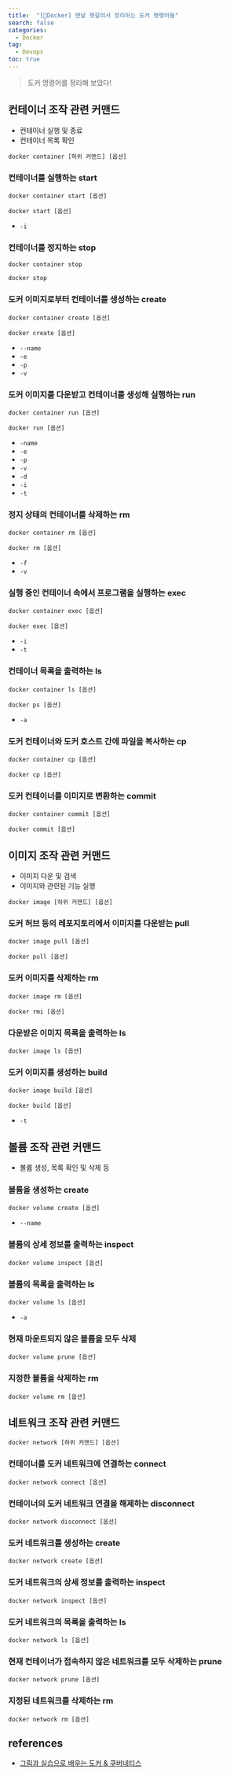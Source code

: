 ```yaml
---
title:  "[🐳Docker] 맨날 헷갈려서 정리하는 도커 명령어들"
search: false
categories: 
  - Docker
tag:
  - Devops
toc: true
---
```


> 도커 명령어를 정리해 보았다!

## 컨테이너 조작 관련 커맨드
- 컨테이너 실행 및 종료
- 컨테이너 목록 확인

```
docker container [하위 커맨드] [옵션]
```

### 컨테이너를 실행하는 start
```
docker container start [옵션]
```
```
docker start [옵션]
```
- `-i`

### 컨테이너를 정지하는 stop
```
docker container stop
```
```
docker stop
```

### 도커 이미지로부터 컨테이너를 생성하는 create
```
docker container create [옵션]
```
```
docker create [옵션]
```
- `--name`
- `-e`
- `-p`
- `-v`

### 도커 이미지를 다운받고 컨테이너를 생성해 실행하는 run
```
docker container run [옵션]
```
```
docker run [옵션]
```
- `-name`
- `-e`
- `-p`
- `-v`
- `-d`
- `-i`
- `-t`

### 정지 상태의 컨테이너를 삭제하는 rm
```
docker container rm [옵션]
```
```
docker rm [옵션]
```
- `-f`
- `-v`

### 실행 중인 컨테이너 속에서 프로그램을 실행하는 exec
```
docker container exec [옵션]
```
```
docker exec [옵션]
```
- `-i`
- `-t`

### 컨테이너 목록을 출력하는 ls
```
docker container ls [옵션]
```
```
docker ps [옵션]
```
- `-a`

### 도커 컨테이너와 도커 호스트 간에 파일을 복사하는 cp
```
docker container cp [옵션]
```
```
docker cp [옵션]
```

### 도커 컨테이너를 이미지로 변환하는 commit 
```
docker container commit [옵션]
```
```
docker commit [옵션]
```

## 이미지 조작 관련 커맨드
- 이미지 다운 및 검색
- 이미지와 관련된 기능 실행

```
docker image [하위 커맨드] [옵션]
```

### 도커 허브 등의 레포지토리에서 이미지를 다운받는 pull
```
docker image pull [옵션]
```
```
docker pull [옵션]
```

### 도커 이미지를 삭제하는 rm
```
docker image rm [옵션]
```
```
docker rmi [옵션]
```

### 다운받은 이미지 목록을 출력하는 ls
```
docker image ls [옵션]
```

### 도커 이미지를 생성하는 build
```
docker image build [옵션]
```
```
docker build [옵션]
```
- `-t`

## 볼륨 조작 관련 커맨드
- 볼륨 생성, 목록 확인 및 삭제 등

### 볼륨을 생성하는 create
```
docker volume create [옵션]
```
- `--name`

### 볼륨의 상세 정보를 출력하는 inspect
```
docker volume inspect [옵션]
```

### 볼륨의 목록을 출력하는 ls
```
docker volume ls [옵션]
```
- `-a`

### 현재 마운트되지 않은 볼륨을 모두 삭제
```
docker volume prune [옵션]
```

### 지정한 볼륨을 삭제하는 rm
```
docker volume rm [옵션]
```

## 네트워크 조작 관련 커맨드
```
docker network [하위 커맨드] [옵션]
```

### 컨테이너를 도커 네트워크에 연결하는 connect
```
docker network connect [옵션]
```

### 컨테이너의 도커 네트워크 연결을 해제하는 disconnect
```
docker network disconnect [옵션]
```

### 도커 네트워크를 생성하는 create
```
docker network create [옵션]
```

### 도커 네트워크의 상세 정보를 출력하는 inspect
```
docker network inspect [옵션]
```

### 도커 네트워크의 목록을 출력하는 ls
```
docker network ls [옵션]
```

### 현재 컨테이너가 접속하지 않은 네트워크를 모두 삭제하는 prune
```
docker network prune [옵션]
```

### 지정된 네트워크를 삭제하는 rm
```
docker network rm [옵션]
```

## references
- [그림과 실습으로 배우는 도커 & 쿠버네티스](https://product.kyobobook.co.kr/detail/S000001766500)